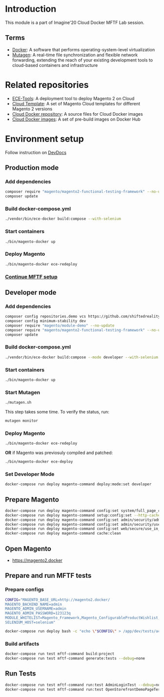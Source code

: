 # Introduction

This module is a part of Imagine'20 Cloud Docker MFTF Lab session.

## Terms
* [Docker](https://www.docker.com): A software that performs operating-system-level virtualization
* [Mutagen](https://mutagen.io): A real-time file synchronization and flexible network forwarding, extending the reach of your existing development tools to cloud-based containers and infrastructure

# Related repositories

* [ECE-Tools](https://github.com/magento/ece-tools): A deployment tool to deploy Magento 2 on Cloud
* [Cloud Template](https://github.com/magento/magento-cloud): A set of Magento Cloud templates for different Magento 2 versions
* [Cloud Docker repository](https://github.com/magento/magento-cloud-docker): A source files for Cloud Docker images
* [Cloud Docker images](https://cloud.docker.com/u/magento): A set of pre-build images on Docker Hub

# Environment setup

Follow instruction on [DevDocs](https://devdocs.magento.com/guides/v2.3/cloud/docker/docker-development.html)

## Production mode

### Add dependencies

```bash
composer require "magento/magento2-functional-testing-framework" --no-update
composer update
```

### Build docker-compose.yml

```bash
./vendor/bin/ece-docker build:compose --with-selenium
```

### Start containers

```bash
./bin/magento-docker up
```

### Deploy Magento

```bash
./bin/magento-docker ece-redeploy
```

### [Continue MFTF setup](#prepare-magento)

## Developer mode

### Add dependencies

```bash
composer config repositories.demo vcs https://github.com/shiftedreality/module-imagine-docker-demo-2020
composer config minimum-stability dev
composer require "magento/module-demo" --no-update
composer require "magento/magento2-functional-testing-framework" --no-update
composer update
```

### Build docker-compose.yml

```bash
./vendor/bin/ece-docker build:compose --mode developer --with-selenium --sync-engine mutagen
```

### Start containers

```bash
./bin/magento-docker up
```

### Start Mutagen

```bash
./mutagen.sh
```

This step takes some time. To verify the status, run:

```bash
mutagen monitor
```

### Deploy Magento

```bash
./bin/magento-docker ece-redeploy
```

**OR** if Magento was previosuly compiled and patched:

```bash
./bin/magento-docker ece-deploy
```

### Set Developer Mode

```bash
docker-compose run deploy magento-command deploy:mode:set developer
```

## Prepare Magento

```bash
docker-compose run deploy magento-command config:set system/full_page_cache/caching_application 2 --lock-env
docker-compose run deploy magento-command setup:config:set --http-cache-hosts=varnish -n
docker-compose run deploy magento-command config:set admin/security/admin_account_sharing 1
docker-compose run deploy magento-command config:set admin/security/use_form_key 0
docker-compose run deploy magento-command config:set web/secure/use_in_adminhtml 0
docker-compose run deploy magento-command cache:clean
```

## Open Magento

* https://magento2.docker

## Prepare and run MFTF tests

### Prepare configs

```bash
CONFIG="MAGENTO_BASE_URL=http://magento2.docker/
MAGENTO_BACKEND_NAME=admin
MAGENTO_ADMIN_USERNAME=admin
MAGENTO_ADMIN_PASSWORD=123123q
MODULE_WHITELIST=Magento_Framework,Magento_ConfigurableProductWishlist,Magento_ConfigurableProductCatalogSearch
SELENIUM_HOST=selenium"

docker-compose run deploy bash -c "echo \"$CONFIG\" > /app/dev/tests/acceptance/.env"
```

### Build artifacts

```bash
docker-compose run test mftf-command build:project
docker-compose run test mftf-command generate:tests --debug=none
```

## Run Tests

```bash
docker-compose run test mftf-command run:test AdminLoginTest --debug=none
docker-compose run test mftf-command run:test OpenStorefrontDemoPageTest --debug=non
```
